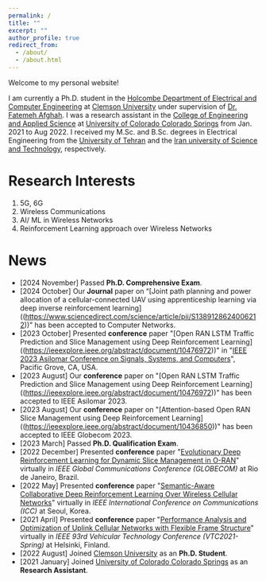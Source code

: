 ```yaml
---
permalink: /
title: ""
excerpt: ""
author_profile: true
redirect_from: 
  - /about/
  - /about.html
---  
```

Welcome to my personal website!

I am currently a Ph.D. student in the [Holcombe Department of Electrical and Computer Engineering](https://www.clemson.edu/cecas/departments/ece/) at [Clemson University](https://www.clemson.edu/) under supervision of [Dr. Fatemeh Afghah](https://fafghah.people.clemson.edu/). I was a research assistant in the [College of Engineering and Applied Science](https://eas.uccs.edu/ece) at [University of Colorado Colorado Springs](https://www.uccs.edu/) from Jan. 2021 to Aug 2022. I received my M.Sc. and B.Sc. degrees in Electrical Engineering from the [University of Tehran](https://ut.ac.ir/en) and the [Iran university of Science and Technology](http://www.iust.ac.ir/en), respectively. 

Research Interests
======
1. 5G, 6G 
2. Wireless Communications
3. AI/ ML in Wireless Networks
4. Reinforcement Learning approach over Wireless Networks


News
======
* [2024 November] Passed **Ph.D. Comprehensive Exam**.
* [2024 October] Our **Journal** paper on “[Joint path planning and power allocation of a cellular-connected UAV using apprenticeship learning via deep inverse reinforcement learning] ((https://www.sciencedirect.com/science/article/pii/S1389128624006212))” has been accepted to Computer Networks.
* [2023 October] Presented **conference** paper "[Open RAN LSTM Traffic Prediction and Slice Management using Deep Reinforcement Learning] ((https://ieeexplore.ieee.org/abstract/document/10476972))" in "[IEEE 2023 Asilomar Conference on Signals, Systems, and Computers]((https://signalprocessingsociety.org/blog/acssc-2023-2023-asilomar-conference-signals-systems-and-computers))", Pacific Grove, CA, USA.
* [2023 August] Our **conference** paper on "[Open RAN LSTM Traffic Prediction and Slice Management using Deep Reinforcement Learning] ((https://ieeexplore.ieee.org/abstract/document/10476972))" has been accepted to IEEE Asilomar 2023. 
* [2023 August] Our **conference** paper on "[Attention-based Open RAN Slice Management using Deep Reinforcement Learning] ((https://ieeexplore.ieee.org/abstract/document/10436850))" has been accepted to IEEE Globecom 2023. 
* [2023 March] Passed **Ph.D. Qualification Exam**.
* [2022 December] Presented **conference** paper "[Evolutionary Deep Reinforcement Learning for Dynamic Slice Management in O-RAN]((https://ieeexplore.ieee.org/abstract/document/10008614))" virtually in *IEEE Global Communications Conference (GLOBECOM)* at Rio de Janeiro, Brazil.
* [2022 May] Presented **conference** paper "[Semantic-Aware Collaborative Deep Reinforcement Learning Over Wireless Cellular Networks]((https://ieeexplore.ieee.org/abstract/document/9839122))" virtually in *IEEE International Conference on Communications (ICC)* at Seoul, Korea.
* [2021 April] Presented **conference** paper "[Performance Analysis and Optimization of Uplink Cellular Networks with Flexible Frame Structure]((https://ieeexplore.ieee.org/abstract/document/9448665))" virtually in *IEEE 93rd Vehicular Technology Conference (VTC2021-Spring)* at Helsinki, Finland.
* [2022 August] Joined [Clemson University](https://www.clemson.edu/) as an **Ph.D. Student**.
* [2021 January] Joined [University of Colorado Colorado Springs](https://www.uccs.edu/) as an **Research Assistant**.
